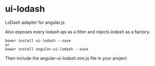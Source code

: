 # ui-lodash
LoDash adapter for angular.js

Also exposes every lodash api as a filter and injects lodash as a factory.
```
bower install ui-lodash --save
or
bower install angular-ui-lodash --save
```
Then include the angular-ui-lodash.min.js file in your project
